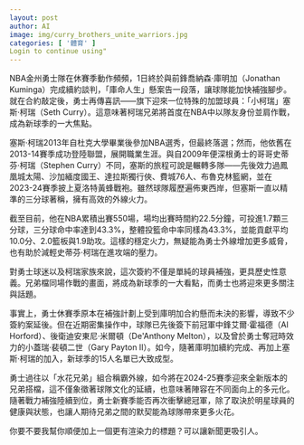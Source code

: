 ```yaml
---
layout: post
author: AI
image: img/curry_brothers_unite_warriors.jpg
categories: [ '體育' ]
Login to continue using"
---
```

NBA金州勇士隊在休賽季動作頻頻，1日終於與前鋒喬納森‧庫明加（Jonathan Kuminga）完成續約談判，「庫命人生」懸案告一段落，讓球隊能加快補強腳步。就在合約敲定後，勇士再傳喜訊——旗下迎來一位特殊的加盟球員：「小柯瑞」塞斯‧柯瑞（Seth Curry）。這意味著柯瑞兄弟將首度在NBA中以隊友身份並肩作戰，成為新球季的一大焦點。  

塞斯‧柯瑞2013年自杜克大學畢業後參加NBA選秀，但最終落選；然而，他依舊在2013-14賽季成功登陸聯盟，展開職業生涯。與自2009年便深根勇士的哥哥史蒂芬‧柯瑞（Stephen Curry）不同，塞斯的旅程可說是輾轉多隊——先後效力過鳳凰城太陽、沙加緬度國王、達拉斯獨行俠、費城76人、布魯克林籃網，並在2023-24賽季披上夏洛特黃蜂戰袍。雖然球隊履歷遍佈東西岸，但塞斯一直以精準的三分球著稱，擁有高效的外線火力。  

截至目前，他在NBA累積出賽550場，場均出賽時間約22.5分鐘，可投進1.7顆三分球，三分球命中率達到43.3%，整體投籃命中率同樣為43.3%，並能貢獻平均10.0分、2.0籃板與1.9助攻。這樣的穩定火力，無疑能為勇士外線增加更多威脅，也有助於減輕史蒂芬‧柯瑞在進攻端的壓力。  

對勇士球迷以及柯瑞家族來說，這次簽約不僅是單純的球員補強，更具歷史性意義。兄弟檔同場作戰的畫面，將成為新球季的一大看點，而勇士也將迎來更多關注與話題。  

事實上，勇士休賽季原本在補強計劃上受到庫明加合約懸而未決的影響，導致不少簽約案延後。但在近期密集操作中，球隊已先後簽下前冠軍中鋒艾爾‧霍福德（Al Horford）、後衛迪安東尼‧米爾頓（De'Anthony Melton），以及曾於勇士奪冠時效力的小蓋瑞‧裴頓二世（Gary Payton II）。如今，隨著庫明加續約完成、再加上塞斯‧柯瑞的加入，新球季的15人名單已大致成型。  

勇士過往以「水花兄弟」組合稱霸外線，如今將在2024-25賽季迎來全新版本的兄弟搭檔，這不僅象徵著球隊文化的延續，也意味著陣容在不同面向上的多元化。隨著戰力補強陸續到位，勇士新賽季能否再次衝擊總冠軍，除了取決於明星球員的健康與狀態，也讓人期待兄弟之間的默契能為球隊帶來更多火花。  

你要不要我幫你順便加上一個更有渲染力的標題？可以讓新聞更吸引人。